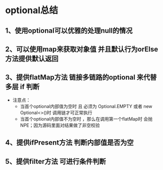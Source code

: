 # optional总结

## 1、使用optional可以优雅的处理null的情况

## 2、可以使用map来获取对象值 并且默认行为orElse方法提供默认返回

## 3、提供flatMap方法 链接多链路的optional 来代替 多层 if 判断
   + 注意点：
      + 当首个optional内部值为空时 且 必须为 Optional.EMPTY 或者 new Optional<>()时 调用链才可正常执行
      + 当首个optional内部值不为空时 ，那么在调用第一个flatMap时 会抛NPE；因为源码里面对结果做了非空校验
     
## 4、提供ifPresent方法 判断内部值是否为空

## 5、提供filter方法 可进行条件判断
   